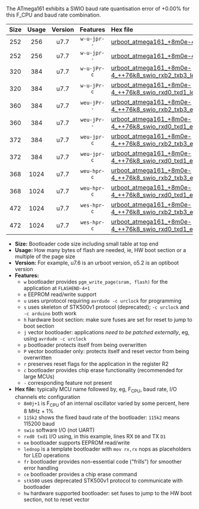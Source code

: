 The ATmega161 exhibits a SWIO baud rate quantisation error of +0.00% for this F_CPU and baud rate combination.

|Size|Usage|Version|Features|Hex file|
|:-:|:-:|:-:|:-:|:--|
|252|256|u7.7|`w-u-jpr--`|[urboot_atmega161_+8m0e-4_++76k8_swio_rxb2_txb3.hex](https://raw.githubusercontent.com/stefanrueger/urboot.hex/main/mcus/atmega161/internal_oscillator/fcpu_+8m0e-4/br_++76k8/urboot_atmega161_+8m0e-4_++76k8_swio_rxb2_txb3.hex)|
|252|256|u7.7|`w-u-jpr--`|[urboot_atmega161_+8m0e-4_++76k8_swio_rxd0_txd1.hex](https://raw.githubusercontent.com/stefanrueger/urboot.hex/main/mcus/atmega161/internal_oscillator/fcpu_+8m0e-4/br_++76k8/urboot_atmega161_+8m0e-4_++76k8_swio_rxd0_txd1.hex)|
|320|384|u7.7|`w-u-jPr-c`|[urboot_atmega161_+8m0e-4_++76k8_swio_rxb2_txb3_lednop_fr_ce.hex](https://raw.githubusercontent.com/stefanrueger/urboot.hex/main/mcus/atmega161/internal_oscillator/fcpu_+8m0e-4/br_++76k8/urboot_atmega161_+8m0e-4_++76k8_swio_rxb2_txb3_lednop_fr_ce.hex)|
|320|384|u7.7|`w-u-jPr-c`|[urboot_atmega161_+8m0e-4_++76k8_swio_rxd0_txd1_lednop_fr_ce.hex](https://raw.githubusercontent.com/stefanrueger/urboot.hex/main/mcus/atmega161/internal_oscillator/fcpu_+8m0e-4/br_++76k8/urboot_atmega161_+8m0e-4_++76k8_swio_rxd0_txd1_lednop_fr_ce.hex)|
|360|384|u7.7|`weu-jPr--`|[urboot_atmega161_+8m0e-4_++76k8_swio_rxb2_txb3_ee_lednop_fr.hex](https://raw.githubusercontent.com/stefanrueger/urboot.hex/main/mcus/atmega161/internal_oscillator/fcpu_+8m0e-4/br_++76k8/urboot_atmega161_+8m0e-4_++76k8_swio_rxb2_txb3_ee_lednop_fr.hex)|
|360|384|u7.7|`weu-jPr--`|[urboot_atmega161_+8m0e-4_++76k8_swio_rxd0_txd1_ee_lednop_fr.hex](https://raw.githubusercontent.com/stefanrueger/urboot.hex/main/mcus/atmega161/internal_oscillator/fcpu_+8m0e-4/br_++76k8/urboot_atmega161_+8m0e-4_++76k8_swio_rxd0_txd1_ee_lednop_fr.hex)|
|372|384|u7.7|`weu-jpr-c`|[urboot_atmega161_+8m0e-4_++76k8_swio_rxb2_txb3_ee_lednop_fr_ce.hex](https://raw.githubusercontent.com/stefanrueger/urboot.hex/main/mcus/atmega161/internal_oscillator/fcpu_+8m0e-4/br_++76k8/urboot_atmega161_+8m0e-4_++76k8_swio_rxb2_txb3_ee_lednop_fr_ce.hex)|
|372|384|u7.7|`weu-jpr-c`|[urboot_atmega161_+8m0e-4_++76k8_swio_rxd0_txd1_ee_lednop_fr_ce.hex](https://raw.githubusercontent.com/stefanrueger/urboot.hex/main/mcus/atmega161/internal_oscillator/fcpu_+8m0e-4/br_++76k8/urboot_atmega161_+8m0e-4_++76k8_swio_rxd0_txd1_ee_lednop_fr_ce.hex)|
|368|1024|u7.7|`weu-hpr-c`|[urboot_atmega161_+8m0e-4_++76k8_swio_rxb2_txb3_ee_lednop_fr_ce_hw.hex](https://raw.githubusercontent.com/stefanrueger/urboot.hex/main/mcus/atmega161/internal_oscillator/fcpu_+8m0e-4/br_++76k8/urboot_atmega161_+8m0e-4_++76k8_swio_rxb2_txb3_ee_lednop_fr_ce_hw.hex)|
|368|1024|u7.7|`weu-hpr-c`|[urboot_atmega161_+8m0e-4_++76k8_swio_rxd0_txd1_ee_lednop_fr_ce_hw.hex](https://raw.githubusercontent.com/stefanrueger/urboot.hex/main/mcus/atmega161/internal_oscillator/fcpu_+8m0e-4/br_++76k8/urboot_atmega161_+8m0e-4_++76k8_swio_rxd0_txd1_ee_lednop_fr_ce_hw.hex)|
|472|1024|u7.7|`wes-hpr-c`|[urboot_atmega161_+8m0e-4_++76k8_swio_rxb2_txb3_ee_lednop_fr_ce_stk500_hw.hex](https://raw.githubusercontent.com/stefanrueger/urboot.hex/main/mcus/atmega161/internal_oscillator/fcpu_+8m0e-4/br_++76k8/urboot_atmega161_+8m0e-4_++76k8_swio_rxb2_txb3_ee_lednop_fr_ce_stk500_hw.hex)|
|472|1024|u7.7|`wes-hpr-c`|[urboot_atmega161_+8m0e-4_++76k8_swio_rxd0_txd1_ee_lednop_fr_ce_stk500_hw.hex](https://raw.githubusercontent.com/stefanrueger/urboot.hex/main/mcus/atmega161/internal_oscillator/fcpu_+8m0e-4/br_++76k8/urboot_atmega161_+8m0e-4_++76k8_swio_rxd0_txd1_ee_lednop_fr_ce_stk500_hw.hex)|

- **Size:** Bootloader code size including small table at top end
- **Usage:** How many bytes of flash are needed, ie, HW boot section or a multiple of the page size
- **Version:** For example, u7.6 is an urboot version, o5.2 is an optiboot version
- **Features:**
  + `w` bootloader provides `pgm_write_page(sram, flash)` for the application at `FLASHEND-4+1`
  + `e` EEPROM read/write support
  + `u` uses urprotocol requiring `avrdude -c urclock` for programming
  + `s` uses skeleton of STK500v1 protocol (deprecated); `-c urclock` and `-c arduino` both work
  + `h` hardware boot section: make sure fuses are set for reset to jump to boot section
  + `j` vector bootloader: applications *need to be patched externally*, eg, using `avrdude -c urclock`
  + `p` bootloader protects itself from being overwritten
  + `P` vector bootloader only: protects itself and reset vector from being overwritten
  + `r` preserves reset flags for the application in the register R2
  + `c` bootloader provides chip erase functionality (recommended for large MCUs)
  + `-` corresponding feature not present
- **Hex file:** typically MCU name followed by, eg, F<sub>CPU</sub>, baud rate, I/O channels etc configuration
  + `8m0j+1` is F<sub>CPU</sub> of an internal oscillator varied by some percent, here 8 MHz + 1%
  + `115k2` shows the fixed baud rate of the bootloader: `115k2` means 115200 baud
  + `swio` software I/O (not UART)
  + `rxd0 txd1` I/O using, in this example, lines RX `D0` and TX `D1`
  + `ee` bootloader supports EEPROM read/write
  + `lednop` is a template bootloader with `mov rx,rx` nops as placeholders for LED operations
  + `fr` bootloader provides non-essential code ("frills") for smoother error handling
  + `ce` bootloader provides a chip erase command
  + `stk500` uses deprecated STK500v1 protocol to communicate with bootloader
  + `hw` hardware supported bootloader: set fuses to jump to the HW boot section, not to reset vector
